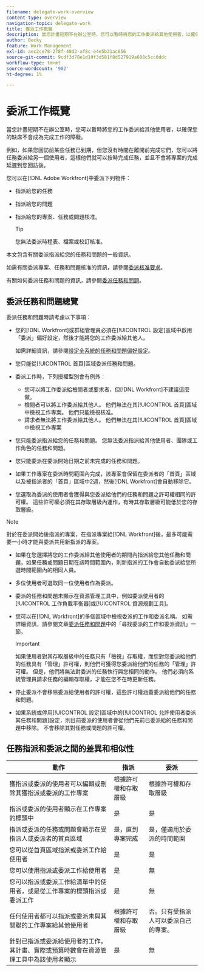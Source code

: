 ```yaml
---
filename: delegate-work-overview
content-type: overview
navigation-topic: delegate-work
title: 委派工作概覽
description: 當您計畫短期不在辦公室時，您可以暫時將您的工作委派給其他使用者，以確保您的缺席不會成為完成工作的障礙。
author: Becky
feature: Work Management
exl-id: aec2ce78-278f-48d2-af8c-e4e5b31ac856
source-git-commit: 9cdf3d78e1d19f3d581f8d527919a608c5cc0ddc
workflow-type: tm+mt
source-wordcount: '902'
ht-degree: 1%

---
```


# 委派工作概覽

當您計畫短期不在辦公室時，您可以暫時將您的工作委派給其他使用者，以確保您的缺席不會成為完成工作的障礙。

例如，如果您回訪前某些任務已到期，但您沒有時間在離開前完成它們，您可以將任務委派給另一個使用者，這樣他們就可以按時完成任務，並且不會將專案的完成延遲到您回訪後。

您可以在[!DNL Adobe Workfront]中委派下列物件：

<!--
  <li data-mc-conditions="QuicksilverOrClassic.Draft mode"> <p>Projects where you are designated as the Project Owner (not yet, not for the MVP)</p> </li>
  -->

* 指派給您的任務
* 指派給您的問題
* 指派給您的專案、任務或問題核准。

  >[!TIP]
  >
  >   您無法委派時程表、檔案或校訂核准。


本文包含有關委派指派給您的任務和問題的一般資訊。

如需有關委派專案、任務和問題核准的資訊，請參閱[委派核准要求](../../review-and-approve-work/manage-approvals/delegate-approval-requests.md)。

有關如何委派任務和問題的資訊，請參閱[委派任務和問題](../../manage-work/delegate-work/how-to-delegate-work.md)。

## 委派任務和問題總覽

委派任務和問題時請考慮以下事項：

* 您的[!DNL Workfront]或群組管理員必須在[!UICONTROL 設定]區域中啟用「委派」偏好設定，然後才能將您的工作委派給其他人。

  如需詳細資訊，請參閱[設定全系統的任務和問題偏好設定](../../administration-and-setup/set-up-workfront/configure-system-defaults/set-task-issue-preferences.md)。

* 您只能從[!UICONTROL 首頁]區域委派任務和問題。
* 委派工作時，下列授權型別會有例外：

   * 您可以將工作委派給檢閱者或要求者，但[!DNL Workfront]不建議這麼做。
   * 檢閱者可以將工作委派給其他人。 他們無法在其[!UICONTROL 首頁]區域中檢視工作專案。 他們只能檢視核准。
   * 請求者無法將工作委派給其他人。 他們無法在其[!UICONTROL 首頁]區域中檢視工作專案
* 您只能委派指派給您的任務和問題。 您無法委派指派給其他使用者、團隊或工作角色的任務和問題。
* 您只能委派在委派開始日期之前未完成的任務和問題。
* 如果工作專案在委派時間範圍內完成，該專案會保留在委派者的「首頁」區域以及被指派者的「首頁」區域中2週，然後[!DNL Workfront]會自動移除它。
* 您選取為委派的使用者會獲得與您委派給他們的任務和問題之許可權相同的許可權。 這些許可權必須在其存取層級內運作，有時其存取層級可能低於您的存取層級。

>[!NOTE]
>
>  對於在委派開始後指派的專案，在指派專案給[!DNL Workfront]後，最多可能需要一小時才能與委派共用新指派的專案。

* 如果在您選擇將您的工作委派給其他使用者的期間內指派給您其他任務和問題，如果任務或問題日期在該時間範圍內，則新指派的工作會自動委派給您所選時間範圍內的相同人員。
* 多位使用者可選取同一位使用者作為委派。
* 委派的任務和問題未顯示在資源管理工具中，例如委派使用者的[!UICONTROL 工作負載平衡器]或[!UICONTROL 資源規劃工具]。
* 您可以在[!DNL Workfront]的多個區域中檢視委派的工作和委派名稱。 如需詳細資訊，請參閱文章[委派任務和問題](../delegate-work/how-to-delegate-work.md)中的「尋找委派的工作和委派資訊」一節。


  >[!IMPORTANT]
  >
  >  如果使用者對其存取層級中的任務只有「檢視」存取權，而您對您委派給他們的任務具有「管理」許可權，則他們可獲得您委派給他們的任務的「管理」許可權。 但是，他們將無法對委派的任務執行與您相同的動作。 他們必須向系統管理員請求任務的編輯存取權，才能在您不在時更新任務。

* 停止委派不會移除委派給使用者的許可權，這些許可權涵蓋委派給他們的任務和問題。
* 如果系統或停用[!UICONTROL 設定]區域中的[!UICONTROL 允許使用者委派其任務和問題]設定，則目前委派的使用者會從他們先前已委派給的任務和問題中移除。 不會移除其對任務或問題的許可權。

## 任務指派和委派之間的差異和相似性

| 動作 | 指派 | 委派 |
|--------------------------------------------------------------------------------------------------------------------------------|---------------------------------------|-----------------------------------------------------|
| 獲指派或委派的使用者可以編輯或刪除其獲指派或委派的工作專案 | 根據許可權和存取層級 | 根據許可權和存取層級 |
| 指派或委派的使用者顯示在工作專案的標頭中 | 是 | 是 |
| 指派或委派的任務或問題會顯示在受指派人或委派者的首頁區域 | 是，直到專案完成 | 是，僅適用於委派的時間範圍 |
| 您可以從首頁區域指派或委派工作給使用者 | 是 | 是 |
| 您可以使用指派或委派工作給使用者 | 是 | 無 |
| 您可以指派或委派工作給清單中的使用者，或是從工作專案的標頭指派或委派工作 | 是 | 無 |
| 任何使用者都可以指派或委派未與其關聯的工作專案給其他使用者 | 根據許可權和存取層級 | 否。只有受指派人可以委派自己的專案。 |
| 針對已指派或委派給使用者的工作，其計畫、實際或預算時數會在資源管理工具中為該使用者顯示 | 是 | 無 |
